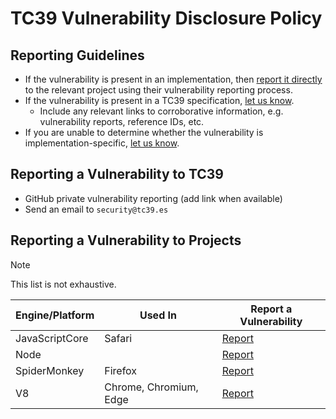 # TC39 Vulnerability Disclosure Policy

## Reporting Guidelines

- If the vulnerability is present in an implementation, then [report it directly](#reporting-a-vulnerability-to-projects) to the relevant project using their vulnerability reporting process.
- If the vulnerability is present in a TC39 specification, [let us know](#reporting-a-vulnerability-to-tc39).
  - Include any relevant links to corroborative information, e.g. vulnerability reports, reference IDs, etc.
- If you are unable to determine whether the vulnerability is implementation-specific, [let us know](#reporting-a-vulnerability-to-tc39).

## Reporting a Vulnerability to TC39

- GitHub private vulnerability reporting (add link when available)
- Send an email to `security@tc39.es`

## Reporting a Vulnerability to Projects

> [!NOTE]
> This list is not exhaustive.

| Engine/Platform | Used In                | Report a Vulnerability                          |
| --------------- | ---------------------- | ----------------------------------------------- |
| JavaScriptCore  | Safari                 | [Report](https://webkit.org/security-policy/)   |
| Node            |                        | [Report](https://nodejs.dev/en/about/security/) |
| SpiderMonkey    | Firefox                | [Report](https://www.mozilla.org/security/)     |
| V8              | Chrome, Chromium, Edge | [Report](https://v8.dev/docs/security-bugs)     |

